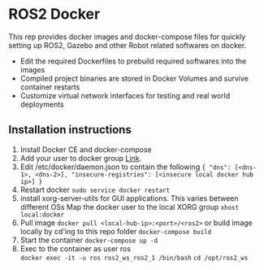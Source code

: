 # ROS2 Docker 

This rep provides docker images and docker-compose files for quickly setting up ROS2, Gazebo and other Robot related softwares on docker.
- Edit the required Dockerfiles to prebuild required softwares into the images
- Compiled project binaries are stored in Docker Volumes and survive container restarts
- Customize virtual network interfaces for testing and real world deployments

## Installation instructions
1. Install Docker CE and docker-compose
2. Add your user to docker group [Link](https://docs.docker.com/install/linux/linux-postinstall/). 
3. Edit /etc/docker/daemon.json to contain the following 
   ` {
    "dns": [<dns-1>, <dns-2>],
    "insecure-registries": [<insecure local docker hub ip>]
    }
    `
4. Restart docker 
   ` sudo service docker restart ` 
5.  install xorg-server-utils for GUI applications. This varies between different OSs
    Map the docker user to the local XORG group
    `xhost local:docker`
6. Pull image 
   ` docker pull <local-hub-ip>:<port>/<ros2> `
   or build image locally by cd'ing to this repo folder 
   `docker-compose build`
7. Start the container 
   `docker-compose up -d`
8. Exec to the container as user ros  
   `docker exec -it -u ros ros2_ws_ros2_1 /bin/bash`
   `cd /opt/ros2_ws`

